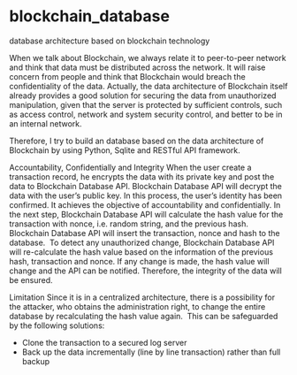 # blockchain_database
database architecture based on blockchain technology



When we talk about Blockchain, we always relate it to peer-to-peer network and think that data must be distributed across the network. It will raise concern from people and think that Blockchain would breach the confidentiality of the data.
Actually, the data architecture of Blockchain itself already provides a good solution for securing the data from unauthorized manipulation, given that the server is protected by sufficient controls, such as access control, network and system security control, and better to be in an internal network. 

Therefore, I try to build an database based on the data architecture of Blockchain by using Python, Sqlite and RESTful API framework.

Accountability, Confidentially and Integrity
When  the user create a transaction record, he encrypts the data with its private key and post the data to Blockchain Database API. Blockchain Database API will decrypt the data with the user’s public key.  In this process, the user’s identity has been confirmed. It achieves the objective of accountability and confidentially.
In the next step, Blockchain Database API will calculate the hash value for the transaction with nonce, i.e. random string, and the previous hash. Blockchain Database API will insert the transaction, nonce and hash to the database. 
To detect any unauthorized change, Blockchain Database API will re-calculate the hash value based on the information of the previous hash, transaction and nonce. If any change is made, the hash value will change and the API can be notified. Therefore, the integrity of the data will be ensured. 

Limitation
Since it is in a centralized architecture, there is a possibility for the attacker, who obtains the administration right, to change  the entire database by recalculating the hash value again. 
This can be safeguarded by the following solutions:
- Clone the transaction to a secured log server  
- Back up the data incrementally (line by line transaction) rather than full backup
